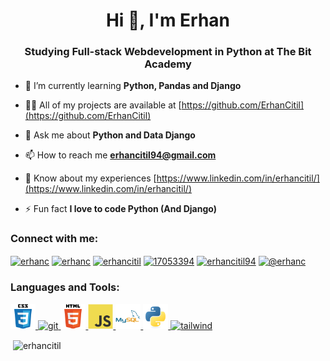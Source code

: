 <h1 align="center">Hi 👋, I'm Erhan</h1>
<h3 align="center">Studying Full-stack Webdevelopment in Python at The Bit Academy</h3>

- 🌱 I’m currently learning **Python, Pandas and Django**

- 👨‍💻 All of my projects are available at [https://github.com/ErhanCitil](https://github.com/ErhanCitil)

- 💬 Ask me about **Python and Data Django**

- 📫 How to reach me **erhancitil94@gmail.com**

- 📄 Know about my experiences [https://www.linkedin.com/in/erhancitil/](https://www.linkedin.com/in/erhancitil/)

- ⚡ Fun fact **I love to code Python (And Django)**

<h3 align="left">Connect with me:</h3>
<p align="left">
<a href="https://codepen.io/erhanc" target="blank"><img align="center" src="https://raw.githubusercontent.com/rahuldkjain/github-profile-readme-generator/master/src/images/icons/Social/codepen.svg" alt="erhanc" height="30" width="40" /></a>
<a href="https://dev.to/erhanc" target="blank"><img align="center" src="https://raw.githubusercontent.com/rahuldkjain/github-profile-readme-generator/master/src/images/icons/Social/devto.svg" alt="erhanc" height="30" width="40" /></a>
<a href="https://linkedin.com/in/erhancitil" target="blank"><img align="center" src="https://raw.githubusercontent.com/rahuldkjain/github-profile-readme-generator/master/src/images/icons/Social/linked-in-alt.svg" alt="erhancitil" height="30" width="40" /></a>
<a href="https://stackoverflow.com/users/17053394" target="blank"><img align="center" src="https://raw.githubusercontent.com/rahuldkjain/github-profile-readme-generator/master/src/images/icons/Social/stack-overflow.svg" alt="17053394" height="30" width="40" /></a>
<a href="https://www.hackerrank.com/erhancitil94" target="blank"><img align="center" src="https://raw.githubusercontent.com/rahuldkjain/github-profile-readme-generator/master/src/images/icons/Social/hackerrank.svg" alt="erhancitil94" height="30" width="40" /></a>
<a href="https://www.hackerearth.com/@erhanc" target="blank"><img align="center" src="https://raw.githubusercontent.com/rahuldkjain/github-profile-readme-generator/master/src/images/icons/Social/hackerearth.svg" alt="@erhanc" height="30" width="40" /></a>
</p>

<h3 align="left">Languages and Tools:</h3>
<p align="left"> <a href="https://www.w3schools.com/css/" target="_blank" rel="noreferrer"> <img src="https://raw.githubusercontent.com/devicons/devicon/master/icons/css3/css3-original-wordmark.svg" alt="css3" width="40" height="40"/> </a> <a href="https://git-scm.com/" target="_blank" rel="noreferrer"> <img src="https://www.vectorlogo.zone/logos/git-scm/git-scm-icon.svg" alt="git" width="40" height="40"/> </a> <a href="https://www.w3.org/html/" target="_blank" rel="noreferrer"> <img src="https://raw.githubusercontent.com/devicons/devicon/master/icons/html5/html5-original-wordmark.svg" alt="html5" width="40" height="40"/> </a> <a href="https://developer.mozilla.org/en-US/docs/Web/JavaScript" target="_blank" rel="noreferrer"> <img src="https://raw.githubusercontent.com/devicons/devicon/master/icons/javascript/javascript-original.svg" alt="javascript" width="40" height="40"/> </a> <a href="https://www.mysql.com/" target="_blank" rel="noreferrer"> <img src="https://raw.githubusercontent.com/devicons/devicon/master/icons/mysql/mysql-original-wordmark.svg" alt="mysql" width="40" height="40"/> </a> <a href="https://www.python.org" target="_blank" rel="noreferrer"> <img src="https://raw.githubusercontent.com/devicons/devicon/master/icons/python/python-original.svg" alt="python" width="40" height="40"/> </a> <a href="https://tailwindcss.com/" target="_blank" rel="noreferrer"> <img src="https://www.vectorlogo.zone/logos/tailwindcss/tailwindcss-icon.svg" alt="tailwind" width="40" height="40"/> </a> </p>

<p>&nbsp;<img align="center" src="https://github-readme-stats.vercel.app/api?username=erhancitil&show_icons=true&locale=en" alt="erhancitil" /></p>
